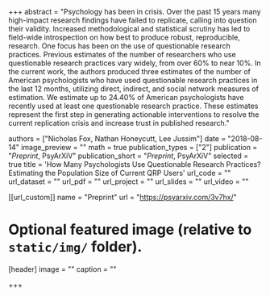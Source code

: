 +++
abstract = "Psychology has been in crisis. Over the past 15 years many high-impact research findings have failed to replicate, calling into question their validity. Increased methodological and statistical scrutiny has led to field-wide introspection on how best to produce robust, reproducible, research. One focus has been on the use of questionable research practices. Previous estimates of the number of researchers who use questionable research practices vary widely, from over 60% to near 10%. In the current work, the authors produced three estimates of the number of American psychologists who have used questionable research practices in the last 12 months, utilizing direct, indirect, and social network measures of estimation. We estimate up to 24.40% of American psychologists have recently used at least one questionable research practice. These estimates represent the first step in generating actionable interventions to resolve the current replication crisis and increase trust in published research."

authors = ["Nicholas Fox, Nathan Honeycutt, Lee Jussim"]
date = "2018-08-14"
image_preview = ""
math = true
publication_types = ["2"]
publication = "*Preprint*, PsyArXiV"
publication_short = "*Preprint*, PsyArXiV"
selected = true
title = 'How Many Psychologists Use Questionable Research Practices? Estimating the Population Size of Current QRP Users'
url_code = ""
url_dataset = ""
url_pdf = ""
url_project = ""
url_slides = ""
url_video = ""

[[url_custom]]
name = "Preprint"
url = "https://psyarxiv.com/3v7hx/"




# Optional featured image (relative to `static/img/` folder).
[header]
image = ""
caption = ""

+++

